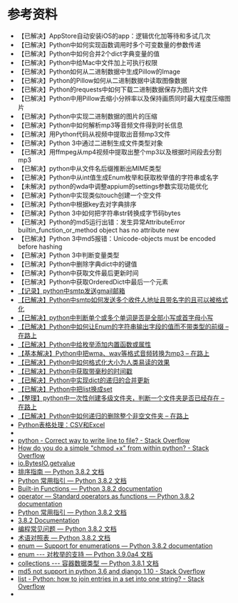 # 参考资料

* 【已解决】AppStore自动安装iOS的app：逻辑优化加等待和多试几次
* 【已解决】Python中如何实现函数调用时多个可变数量的参数传递
* 【已解决】Python中如何合并2个dict字典变量的值
* 【已解决】Python中给Mac中文件加上可执行权限
* 【已解决】Python如何从二进制数据中生成Pillow的Image
* 【已解决】Python的Pillow如何从二进制数据中读取图像数据
* 【已解决】Python的requests中如何下载二进制数据保存为图片文件
* 【已解决】Python中用Pillow去缩小分辨率以及保持画质同时最大程度压缩图片
* 【已解决】Python中实现二进制数据的图片的压缩
* 【已解决】Python中如何解析mp3等音频文件得到时长信息
* 【已解决】用Python代码从视频中提取出音频mp3文件
* 【已解决】Python 3中通过二进制生成文件类型对象
* 【已解决】用ffmpeg从mp4视频中提取出整个mp3以及根据时间段去分割mp3
* 【已解决】python中从文件名后缀推断出MIME类型
* 【已解决】Python中从int值生成Enum枚举和获取枚举值的字符串或名字
* 【未解决】python的wda中调整appium的settings参数实现功能优化
* 【已解决】Python中实现类似touch创建一个空文件
* 【已解决】Python中根据key去对字典排序
* 【已解决】Python 3中如何把字符串str转换成字节码bytes
* 【已解决】Python的md5运行出错：发生异常AttributeError builtin_function_or_method object has no attribute new
* 【已解决】Python 3中md5报错：Unicode-objects must be encoded before hashing
* 【已解决】Python 3中判断变量类型
* 【已解决】Python中删除字典dict中的键值
* 【已解决】Python中获取文件最后更新时间
* 【已解决】Python中获取OrderedDict中最后一个元素
* [【记录】python中smtp发送gmail邮箱](http://www.crifan.com/python_smtp_send_gmail_email)
* [【已解决】Python中smtp如何发送多个收件人地址且带名字的且可以被格式化](https://www.crifan.com/python_use_smtp_how_send_multiple_receiver_address_with_name_and_can_be_format/)
* [【已解决】python中判断单个或多个单词是否是全部小写或首字母小写](http://www.crifan.com/python_check_single_or_multiple_word_all_low_case_or_first_low_case)
* [【已解决】Python中如何让Enum的字符串输出字段的值而不带类型的前缀 – 在路上](https://www.crifan.com/python_output_enum_value_without_type_prefix/)
* [【已解决】Python中给枚举添加内置函数或属性](http://www.crifan.com/python_add_buildin_function_or_property_for_enum)
* [【基本解决】Python中把wma、wav等格式音频转换为mp3 – 在路上](https://www.crifan.com/python_convert_wma_wav_audio_to_mp3_format/)
* [【已解决】Python中如何格式化大小为人类易读的效果](https://www.crifan.com/python_format_file_size_to_human_readable_effect/)
* [【已解决】Python中获取带毫秒的时间戳](http://www.crifan.com/python_get_timestamp_with_milliseconds)
* [【已解决】Python中实现dict的递归的合并更新](http://www.crifan.com/python_dict_merge_recursively)
* [【已解决】Python中把list换成set](http://www.crifan.com/python_change_list_to_set)
* [【整理】python中一次性创建多级文件夹，判断一个文件夹是否已经存在 – 在路上](https://www.crifan.com/python_check_folder_exist_create_multiple_level_folder_once/)
* [【已解决】Python中如何递归的删除整个非空文件夹 – 在路上](https://www.crifan.com/python_recursively_delete_non_empty_folder/)
* [Python表格处理：CSV和Excel](http://book.crifan.com/books/python_process_csv_excel/website)
* 
* [python - Correct way to write line to file? - Stack Overflow](https://stackoverflow.com/questions/6159900/correct-way-to-write-line-to-file)
* [How do you do a simple "chmod +x" from within python? - Stack Overflow](https://stackoverflow.com/questions/12791997/how-do-you-do-a-simple-chmod-x-from-within-python)
* [io.BytesIO.getvalue](https://docs.python.org/3/library/io.html#io.BytesIO.getvalue)
* [排序指南 — Python 3.8.2 文档](https://docs.python.org/zh-cn/3/howto/sorting.html)
* [Python 常用指引 — Python 3.8.2 文档](https://docs.python.org/zh-cn/3/howto/index.html)
* [Built-in Functions — Python 3.8.2 documentation](https://docs.python.org/3/library/functions.html#sorted)
* [operator — Standard operators as functions — Python 3.8.2 documentation](https://docs.python.org/3/library/operator.html)
* [Python 常用指引 — Python 3.8.2 文档](https://docs.python.org/zh-cn/3/howto/index.html)
* [3.8.2 Documentation](https://docs.python.org/zh-cn/3/index.html)
* [编程常见问题 — Python 3.8.2 文档](https://docs.python.org/zh-cn/3/faq/programming.html#what-is-a-class)
* [术语对照表 — Python 3.8.2 文档](https://docs.python.org/zh-cn/3/glossary.html)
* [enum — Support for enumerations — Python 3.8.2 documentation](https://docs.python.org/3/library/enum.html)
* [enum --- 对枚举的支持 — Python 3.9.0a4 文档](https://docs.python.org/zh-cn/3.9/library/enum.html)
* [collections --- 容器数据类型 — Python 3.8.1 文档](https://docs.python.org/zh-cn/3/library/collections.html#collections.UserDict)
* [md5 not support in python 3.6 and django 1.10 - Stack Overflow](https://stackoverflow.com/questions/42829945/md5-not-support-in-python-3-6-and-django-1-10/57984443#57984443)
* [list - Python: how to join entries in a set into one string? - Stack Overflow](https://stackoverflow.com/questions/7323782/python-how-to-join-entries-in-a-set-into-one-string)
* 